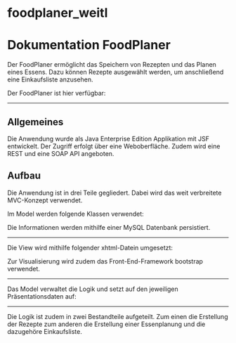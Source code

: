 # foodplaner_weitl

Dokumentation FoodPlaner
===================

Der FoodPlaner ermöglicht das Speichern von Rezepten und das Planen eines Essens. Dazu können Rezepte ausgewählt werden, um anschließend eine Einkaufsliste anzusehen.

Der FoodPlaner ist hier verfügbar: 


----------

## Allgemeines ##
Die Anwendung wurde als Java Enterprise Edition Applikation mit JSF entwickelt. Der Zugriff erfolgt über eine Weboberfläche. Zudem wird eine REST und eine SOAP API angeboten.

## Aufbau ##
Die Anwendung ist in drei Teile gegliedert. Dabei wird das weit verbreitete MVC-Konzept verwendet. 

Im Model werden folgende Klassen verwendet:


Die Informationen werden mithilfe einer MySQL Datenbank persistiert. 

----------

Die View wird mithilfe folgender xhtml-Datein umgesetzt:


Zur Visualisierung wird zudem das Front-End-Framework bootstrap verwendet.  

----------

Das Model verwaltet die Logik und setzt auf den jeweiligen Präsentationsdaten auf: 


----------

Die Logik ist zudem in zwei Bestandteile aufgeteilt. Zum einen die Erstellung der Rezepte zum anderen die Erstellung einer Essenplanung und die dazugehöre Einkaufsliste.

